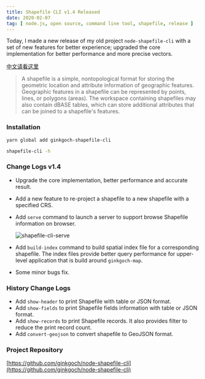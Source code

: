 ```yaml
---
title: Shapefile CLI v1.4 Released
date: 2020-02-07
tag: [ node.js, open source, command line tool, shapefile, release ]
---
```

Today, I made a new release of my old project `node-shapefile-cli` with a set of new features for better experience; upgraded the core implementation for better performance and more precise vectors.
<!-- more --> 

[中文请看这里](https://blog.csdn.net/Ginkgoch/article/details/104231918)

> A shapefile is a simple, nontopological format for storing the geometric location and attribute information of geographic features. Geographic features in a shapefile can be represented by points, lines, or polygons (areas). The workspace containing shapefiles may also contain dBASE tables, which can store additional attributes that can be joined to a shapefile's features.

### Installation
```bash
yarn global add ginkgoch-shapefile-cli

shapefile-cli -h
```

### Change Logs v1.4
* Upgrade the core implementation, better performance and accurate result.
* Add a new feature to re-project a shapefile to a new shapefile with a specified CRS.
* Add `serve` command to launch a server to support browse Shapefile information on browser.

    ![shapefile-cli-serve](/post-imgs/20200207/shapefile-cli-serve.png)
* Add `build-index` command to build spatial index file for a corresponding shapefile. The index files provide better query performance for upper-level application that is build around `ginkgoch-map`.
* Some minor bugs fix.

### History Change Logs
* Add `show-header` to print Shapefile with table or JSON format.
* Add `show-fields` to print Shapefile fields information with table or JSON format.
* Add `show-records` to print Shapefile records. It also provides filter to reduce the print record count.
* Add `convert-geojson` to convert shapefile to GeoJSON format.

### Project Repository
[https://github.com/ginkgoch/node-shapefile-cli](https://github.com/ginkgoch/node-shapefile-cli)